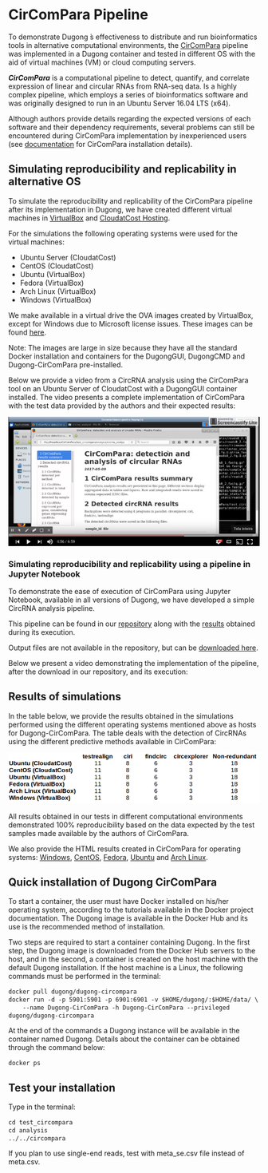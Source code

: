 # CirComPara Pipeline

To demonstrate Dugong ́s effectiveness to distribute and run bioinformatics tools in alternative computational environments, the [CirComPara](http://www.mdpi.com/2311-553X/3/1/8) pipeline was implemented in a Dugong container and tested in different OS with the aid of virtual machines (VM) or cloud computing servers.

***CirComPara*** is a computational pipeline to detect, quantify, and correlate expression of linear and circular RNAs from RNA-seq data. Is a highly complex pipeline, which employs a series of bioinformatics software and was originally designed to run in an Ubuntu Server 16.04 LTS (x64).

Although authors provide details regarding the expected versions of each software and their dependency requirements, several problems can still be encountered during CirComPara implementation by inexperienced users (see [documentation](https://goo.gl/Eg6cKG) for CirComPara installation details).

## Simulating reproducibility and replicability in alternative OS

To simulate the reproducibility and replicability of the CirComPara pipeline after its implementation in Dugong, we have created different virtual machines in [VirtualBox](https://www.virtualbox.org/) and [CloudatCost Hosting](http://cloudatcost.com/).

For the simulations the following operating systems were used for the virtual machines:

- Ubuntu Server (CloudatCost)
- CentOS (CloudatCost)
- Ubuntu (VirtualBox)
- Fedora (VirtualBox)
- Arch Linux (VirtualBox)
- Windows (VirtualBox)

We make available in a virtual drive the OVA images created by VirtualBox, except for Windows due to Microsoft license issues. These images can be found [here](https://mega.nz/#F!cPhDUTTT!pXZy-CtLEvR4wx0uqpeqWQ).

Note: The images are large in size because they have all the standard Docker installation and containers for the DugongGUI, DugongCMD and Dugong-CirComPara pre-installed.

Below we provide a video from a CircRNA analysis using the CirComPara tool on an Ubuntu Server of CloudatCost with a DugongGUI container installed. The video presents a complete implementation of CirComPara with the test data provided by the authors and their expected results:

[![Watch the video](https://raw.githubusercontent.com/DugongBioinformatics/dugongbioinformatics.github.io/master/.misc/Screenshot%20from%202017-08-01%2004-41-23.png)](https://www.youtube.com/watch?v=8FlvmERIKJI)

### Simulating reproducibility and replicability using a pipeline in Jupyter Notebook

To demonstrate the ease of execution of CirComPara using Jupyter Notebook, available in all versions of Dugong, we have developed a simple CircRNA analysis pipeline.

This pipeline can be found in our [repository](https://github.com/DugongBioinformatics/DugongRepository/blob/master/Notebooks/CirComPara/CirComPara%20Pipeline.ipynb) along with the [results](https://github.com/DugongBioinformatics/DugongRepository/blob/master/Notebooks/CirComPara/Example_Results/CirComPara%20Pipeline%20(Results).ipynb) obtained during its execution.

Output files are not available in the repository, but can be [downloaded here](https://github.com/DugongBioinformatics/DugongRepository/blob/master/Notebooks/CirComPara/Example_Results/circrna_analyze.zip).

Below we present a video demonstrating the implementation of the pipeline, after the download in our repository, and its execution:



## Results of simulations

In the table below, we provide the results obtained in the simulations performed using the different operating systems mentioned above as hosts for Dugong-CirComPara. The table deals with the detection of CircRNAs using the different predictive methods available in CirComPara:

![Comparative](https://raw.githubusercontent.com/DugongBioinformatics/dugongbioinformatics.github.io/master/.misc/CirComPara.png)

All results obtained in our tests in different computational environments demonstrated 100% reproducibility based on the data expected by the test samples made available by the authors of CirComPara.

We also provide the HTML results created in CirComPara for operating systems: [Windows](http://htmlpreview.github.io/?https://github.com/DugongBioinformatics/dugongbioinformatics.github.io/blob/master/.results/windows/circRNAs_analysis.html), [CentOS](http://htmlpreview.github.io/?https://github.com/DugongBioinformatics/dugongbioinformatics.github.io/blob/master/.results/centos/circRNAs_analysis.html), [Fedora](http://htmlpreview.github.io/?https://github.com/DugongBioinformatics/dugongbioinformatics.github.io/blob/master/.results/fedora/circRNAs_analysis.html), [Ubuntu](http://htmlpreview.github.io/?https://github.com/DugongBioinformatics/dugongbioinformatics.github.io/blob/master/.results/ubuntu/circRNAs_analysis.html) and [Arch Linux](http://htmlpreview.github.io/?https://github.com/DugongBioinformatics/dugongbioinformatics.github.io/blob/master/.results/arch/circRNAs_analysis.html).

## Quick installation of Dugong CirComPara

To start a container, the user must have Docker installed on his/her operating system, according to the tutorials available in the Docker project documentation. The Dugong image is available in the Docker Hub and its use is the recommended method of installation.

Two steps are required to start a container containing Dugong. In the first step, the Dugong image is downloaded from the Docker Hub servers to the host, and in the second, a container is created on the host machine with the default Dugong installation. If the host machine is a Linux, the following commands must be performed in the terminal:

```
docker pull dugong/dugong-circompara
docker run -d -p 5901:5901 -p 6901:6901 -v $HOME/dugong/:$HOME/data/ \
    --name Dugong-CirComPara -h Dugong-CirComPara --privileged dugong/dugong-circompara
```


At the end of the commands a Dugong instance will be available in the container named Dugong. Details about the container can be obtained through the command below:

```
docker ps
```

## Test your installation

Type in the terminal:

```
cd test_circompara
cd analysis
../../circompara
```

If you plan to use single-end reads, test with meta_se.csv file instead of meta.csv.
